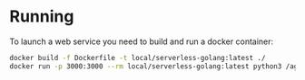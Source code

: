 # Running

To launch a web service you need to build and run a docker container:
```bash
docker build -f Dockerfile -t local/serverless-golang:latest ./
docker run -p 3000:3000 --rm local/serverless-golang:latest python3 /agent/launch.py
```
